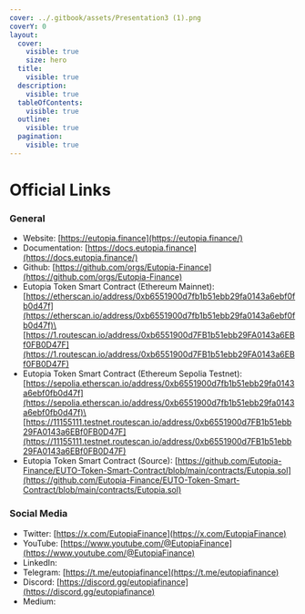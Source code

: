 ```yaml
---
cover: ../.gitbook/assets/Presentation3 (1).png
coverY: 0
layout:
  cover:
    visible: true
    size: hero
  title:
    visible: true
  description:
    visible: true
  tableOfContents:
    visible: true
  outline:
    visible: true
  pagination:
    visible: true
---
```


# Official Links

### General <a href="#general" id="general"></a>

* Website: [https://eutopia.finance](https://eutopia.finance/)
* Documentation: [https://docs.eutopia.finance](https://docs.eutopia.finance/)
* Github: [https://github.com/orgs/Eutopia-Finance](https://github.com/orgs/Eutopia-Finance)
* Eutopia Token Smart Contract (Ethereum Mainnet): \
  [https://etherscan.io/address/0xb6551900d7fb1b51ebb29fa0143a6ebf0fb0d47f](https://etherscan.io/address/0xb6551900d7fb1b51ebb29fa0143a6ebf0fb0d47f)\
  [https://1.routescan.io/address/0xb6551900d7FB1b51ebb29FA0143a6EBf0FB0D47F](https://1.routescan.io/address/0xb6551900d7FB1b51ebb29FA0143a6EBf0FB0D47F)
* Eutopia Token Smart Contract (Ethereum Sepolia Testnet): \
  [https://sepolia.etherscan.io/address/0xb6551900d7fb1b51ebb29fa0143a6ebf0fb0d47f](https://sepolia.etherscan.io/address/0xb6551900d7fb1b51ebb29fa0143a6ebf0fb0d47f)\
  [https://11155111.testnet.routescan.io/address/0xb6551900d7FB1b51ebb29FA0143a6EBf0FB0D47F](https://11155111.testnet.routescan.io/address/0xb6551900d7FB1b51ebb29FA0143a6EBf0FB0D47F)
* Eutopia Token Smart Contract (Source): [https://github.com/Eutopia-Finance/EUTO-Token-Smart-Contract/blob/main/contracts/Eutopia.sol](https://github.com/Eutopia-Finance/EUTO-Token-Smart-Contract/blob/main/contracts/Eutopia.sol)

### Social Media <a href="#social-media" id="social-media"></a>

* Twitter: [https://x.com/EutopiaFinance](https://x.com/EutopiaFinance)
* YouTube: [https://www.youtube.com/@EutopiaFinance](https://www.youtube.com/@EutopiaFinance)
* LinkedIn:
* Telegram: [https://t.me/eutopiafinance](https://t.me/eutopiafinance)
* Discord: [https://discord.gg/eutopiafinance](https://discord.gg/eutopiafinance)
* Medium:
